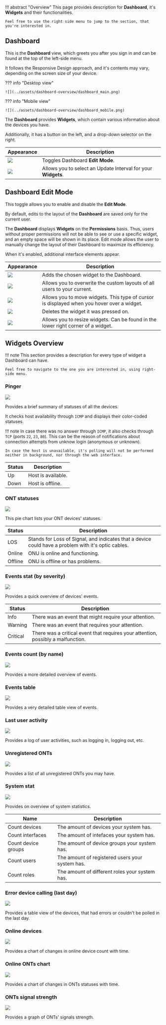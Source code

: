 !!! abstract "Overview"
    This page provides description for **Dashboard**, it's **Widgets** and their functionalities.

    Feel free to use the right side menu to jump to the section, that you're interested in.

## Dashboard

This is the **Dashboard** view, which greets you after you sign in and can be found at the top of the left-side menu.

It follows the Responsive Design approach, and it's contents may vary, depending on the screen size of your device.

??? info "Desktop view"

    ![](../assets/dashboard-overview/dashboard_main.png)

??? info "Mobile view"

    ![](../assets/dashboard-overview/dashboard_mobile.png)



The **Dashboard** provides **Widgets**, which contain various information about the devices you have.

Additionally, it has a button on the left, and a drop-down selector on the right.

| Appearance | Description |
| ---------- | ----------- |
| ![](../assets/dashboard-overview/edit_mode_toggle.png) | Toggles Dashboard **Edit Mode**. |
| ![](../assets/dashboard-overview/db_update_interval.png) | Allows you to select an Update Interval for your **Widgets**. |

## Dashboard Edit Mode

This toggle allows you to enable and disable the **Edit Mode**.

By default, edits to the layout of the **Dashboard** are saved only for the current user.

The **Dashboard** displays **Widgets** on the **Permissions** basis. Thus, users without proper permissions will not be able to see or use a specific widget, and an empty space will be shown in its place. Edit mode allows the user to manually change the layout of their Dashboard to maximize its efficiency.

When it's enabled, additional interface elements appear.

| Appearance | Description |
| ---------- | ----------- |
| ![](../assets/dashboard-overview/edit_choose_widget.png) | Adds the chosen widget to the Dashboard. |
| ![](../assets/dashboard-overview/edit_set_for_all.png) | Allows you to overwrite the custom layouts of all users to your current. |
| ![](../assets/dashboard-overview/edit_drag.png) | Allows you to move widgets. This type of cursor is displayed when you hover over a widget. |
| ![](../assets/dashboard-overview/edit_delete.png) | Deletes the widget it was pressed on. |
| ![](../assets/dashboard-overview/edit_drag_resize.png) | Allows you to resize widgets. Can be found in the lower right corner of a widget. |


## Widgets Overview

!!! note
    This section provides a description for every type of widget a Dashboard can have.

    Feel free to navigate to the one you are interested in, using right-side menu.

### Pinger

![](../assets/dashboard-overview/db_pinger.png)

Provides a brief summary of statuses of all the devices.

It checks host availability through `ICMP` and displays their color-coded statuses.

!!! note
    In case there was no answer through `ICMP`, it also checks through `TCP` (ports `22`, `23`, `80`). This can be the reason of notifications about connection attempts from unknow login (anonymous or unknown).

    In case the host is unavailable, it's polling will not be performed neither in background, nor through the web interface.

| Status | Description |
| ------ | ----------- |
| Up | Host is available. |
| Down | Host is offline. |

### ONT statuses

![](../assets/dashboard-overview/db_ont_stat.png)

This pie chart lists your ONT devices' statuses.

| Status | Description |
| -- | ---- |
| LOS | Stands for Loss of Signal, and indicates that a device could have a problem with it's optic cables. |
| Online | ONU is online and functioning. |
| Offline | ONU is offline or has problems. |

### Events stat (by severity)

![](../assets/dashboard-overview/db_events_severity.png)

Provides a quick overview of devices' events.

| Status | Description |
| -- | ---- |
| Info | There was an event that might require your attention. |
| Warning | There was an event that requires your attention. |
| Critical | There was a critical event that requires your attention, possibly a malfunction. |

### Events count (by name)

![](../assets/dashboard-overview/db_events_name.png)

Provides a more detailed overview of events.

### Events table

![](../assets/dashboard-overview/db_events_table.png)

Provides a very detailed table view of events.

### Last user activity

![](../assets/dashboard-overview/db_user_activity.png)

Provides a log of user activities, such as logging in, logging out, etc.

### Unregistered ONTs

![](../assets/dashboard-overview/db_ont_unreg.png)

Provides a list of all unregistered ONTs you may have.

### System stat

![](../assets/dashboard-overview/db_system_stat.png)

Provides on overview of system statistics.

| Name | Description |
| -- | ---- |
| Count devices | The amount of devices your system has. |
| Count interfaces | The amount of intefaces your system has. |
| Count device groups | The amount of device groups your system has. |
| Count users | The amount of registered users your system has. |
| Count roles | The amount of different roles your system has. |

### Error device calling (last day)

![](../assets/dashboard-overview/db_device_error.png)

Provides a table view of the devices, that had errors or couldn't be polled in the last day.

### Online devices

![](../assets/dashboard-overview/db_online_devices.png)

Provides a chart of changes in online device count with time.

### Online ONTs chart

![](../assets/dashboard-overview/db_ont_online_chart.png)

Provides a chart of changes in ONTs statuses with time.

### ONTs signal strength

![](../assets/dashboard-overview/db_ont_signals.png)

Provides a graph of ONTs' signals strength.
